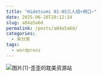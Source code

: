 ```yaml
---
title: "Hidetsumi 01-05三人组+用口~"
date: 2025-06-20T20:12:24
slug: a04a5a6d
permalink: /posts/a04a5a6d/
categories:
  - 未分类
tags:
  - wordpress
---
```


![图片[1]-歪歪的耽美资源站](/images/wp/a04a5a6d-70dd336a.jpg)
